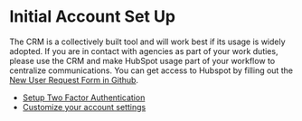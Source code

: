 # Initial Account Set Up

The CRM is a collectively built tool and will work best if its usage is widely adopted. If you are in contact with agencies as part of your work duties, please use the CRM and make HubSpot usage part of your workflow to centralize communications. You can get access to Hubspot by filling out the [New User Request Form in Github](https://github.com/cal-itp/crm-helpdesk/issues/new?assignees=anthonyrollins&labels=new-user&template=new-user_request_form.yml&title=%5BNew+User+Request%5D%3A+).

- [Setup Two Factor Authentication](https://docs.google.com/document/d/1_nwzCX3e3NBWlSRIlqoNycHYJVrwp5_Y1s0Sq97Dmd8/edit)
- [Customize your account settings](https://docs.google.com/document/d/1aXT8xPH2uo8c5HUwY7Jz8Qf_ygKoVVfd4DKB4UJRUSU/edit)

